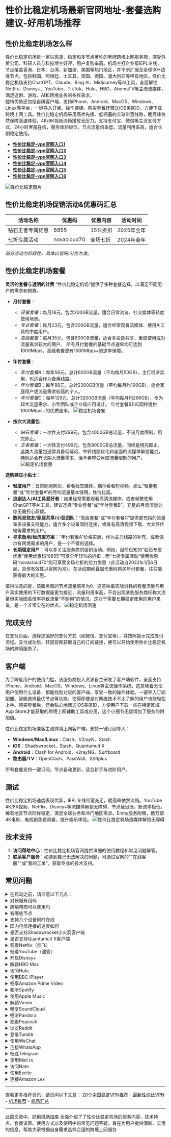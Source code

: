 # 性价比稳定机场最新官网地址-套餐选购建议-好用机场推荐

## 性价比稳定机场怎么样

性价比稳定机场是一家以高速、稳定和多节点著称的老牌跨境上网服务商，深受外贸公司、科研人员与科技博主好评，用户复购率高。机场主打企业级IEPL专线，节点覆盖香港、日本、台湾、新加坡、美国等热门地区，并不断扩展至全球30+边缘节点，包括韩国、阿根廷、土耳其、英国、德国、澳大利亚等稀有地区。性价比稳定机场支持ChatGPT、Claude、Bing AI、Midjourney等AI工具，全面解锁Netflix、Disney+、YouTube、TikTok、Hulu、HBO、AbemaTV等主流流媒体，满足追剧、游戏、AI和跨境业务的多样需求。  
独特优势还包括自研客户端，支持iPhone、Android、MacOS、Windows、Linux等平台，一键导入订阅，操作便捷。购买套餐还赠送iOS美区ID，方便下载跨境上网工具。性价比稳定机场采用高优先级、低拥塞的全球带宽线路，晚高峰依然保障高速体验，4K/8K视频流畅播放无压力。支持支付宝、微信等主流支付方式，24小时客服在线，服务体验极佳。节点流量倍率低，流量利用率高，适合长期稳定使用。

- [ **性价比稳定-vpn官网入口1**](https://aa.linkgoo.top/lepl/sxdwxZeA8VV)
- [ **性价比稳定-vpn官网入口2**](https://cdn.xxxlsop3.com/)
- [ **性价比稳定-vpn官网入口3**](https://rr.linkgoo.top/lepl/sxdsxZeA8VV)
- [ **性价比稳定-vpn官网入口4**](https://tt.linkgoo.top/lepl/sxddxZeA8VV)
- [ **性价比稳定-vpn官网入口5**](https://uu.linkgoo.top/lepl/sxfdxZeA8VV)
- [ **性价比稳定-vpn官网入口6**](https://oo.linkgoo.top/lepl/sxvdxZeA8VV)

![性价比稳定图片](https://github.com/user-attachments/assets/9eaa9c40-ab38-48ca-8235-209baa40f592)


## 性价比稳定机场促销活动&优惠码汇总

| 活动名称         | 优惠码        | 优惠内容                | 活动时间                 |
|------------------|--------------|-------------------------|--------------------------|
| 钻石王者专属优惠   | 8855    | 15%折扣           | 2025年全年               |
| 七折专属活动     | novacloud70  | 全场七折                | 2024年全年             |

*部分活动为阶段性，具体以官网/公告为准。*



## 性价比稳定机场套餐
**灵活的套餐与透明的计费**
“性价比稳定机场”提供了多种套餐选择，以满足不同用户的需求和预算。
*   **月付套餐**：
    *   *轻量套餐*：每月18元，包含200GB流量，适合日常浏览、社交媒体等轻度使用场景。
    *   *专业套餐*：每月23元，包含300GB流量，适合经常观看流媒体、使用AI工具的中度用户。
    *   *高级套餐*：每月35元，包含800GB流量，适合多设备共享、重度使用或对流量需求较大的用户。
    所有月付套餐的基础节点速率均可达到1000Mbps，高级套餐更有1000Mbps+的速率保障。

*   **年付套餐**：
    *   *年付套餐A*：每年56元，总计600GB流量（平均每月50GB），主打经济实用，也适合作为备用线路。
    *   *年付套餐B*：每年88元，总计2300GB流量（平均每月约190GB），适合家庭用户或流量需求较高的个人。
    *   *年付套餐C*：每年129元，总计3200GB流量（平均每月约266GB），专为超大流量需求、小型团队或企业级应用设计。
    年付套餐B和C同样提供1000Mbps+的优质速率。
![稳定机场套餐](https://github.com/user-attachments/assets/4f815bc1-6ea7-461f-9da1-a20a41b2b5af)

*   **按次大流量包**：
    *   *钻石套餐*：一次性支付299元，包含4000GB总流量，不设月度限制，用完即止。
    *   *王者套餐*：一次性支付499元，包含8000GB总流量，同样是用完即止。
    这类大流量包通常具备低延迟、中转线路优化和全面的流媒体解锁能力，特别适合有长期大流量需求，但不希望受月度流量限制的用户。
![稳定机场套餐](https://github.com/user-attachments/assets/615dfe67-31bf-45ee-b612-e3949fee73b9)

**选购建议小贴士：**
*   **轻度用户**：日常刷刷网页、看看社交媒体，偶尔看看短视频，那么“轻量套餐”或“年付套餐A”的月均流量基本够用，性价比高。
*   **追剧达人/AI工具爱好者**：如果经常需要观看高清流媒体，或者频繁使用ChatGPT等AI工具，建议选择“专业套餐”或“年付套餐B”，充足的月度流量让你无需担心超额。
*   **数码发烧友/家庭共享/小型团队**：“高级套餐”或“年付套餐C”提供更充裕的流量和多设备支持能力，适合多个设备同时连接，或者有高清视频下载、大文件传输等需求的用户。
*   **寻求备用/经济型方案**：“年付套餐A”价格实惠，作为主力线路的补充，或者偶尔有跨境需求的用户，是一个不错的选择。
*   **长期稳定用户**：可以多关注服务商的促销活动。例如，目前已知的“钻石专属优惠”使用优惠码“8855”可享全年15%的折扣；而“七折专属活动”使用优惠码“novacloud70”则可享受全场七折的给力优惠（此活动自2022年1月6日起，具体有效性以官网为准）。在活动期间叠加优惠码购买年付套餐，往往能获得最大的实惠。

值得注意的是，该服务商的节点流量倍率为0，这意味着实际消耗的套餐流量与用户真实使用的下行数据量更为接近，流量利用率高，不会出现某些服务商标称大流量但实际因高倍率导致流量“不耐用”的情况。这对于需要长期稳定使用的用户来说，是一个非常实在的优点。
![稳定机场测速](https://github.com/user-attachments/assets/ae01f270-64ad-4951-abb6-9129d937d992)

## 完成支付

在支付页面，选择您偏好的支付方式（如微信、支付宝等），并按照提示完成支付流程。支付成功后，转回官网获取自己的订阅链接，便可以开始使用性价比稳定机场的跨境服务了。

## 客户端
为了降低用户的使用门槛，该服务商投入资源自主研发了客户端软件，全面支持iPhone、Android、MacOS、Windows、Linux等主流操作系统。这意味着无论用户使用什么设备，都能找到对应的客户端，享受一致的操作体验。一键导入订阅配置、智能选择最优节点等功能，使得即便是对网络技术不太了解的用户也能轻松上手。购买套餐后，还会贴心地赠送iOS美区ID，方便用户下载一些在特定区域App Store才能获取的跨境上网辅助工具或应用，这个小细节无疑增加了服务的附加值。

性价比稳定机场兼容主流跨境上网客户端，支持一键订阅导入：

- **Windows/Mac/Linux**：Clash、V2rayN、Stash
- **iOS**：Shadowrocket、Stash、Quantumult X
- **Android**：Clash for Android、v2rayNG、Surfboard
- **路由器/TV**：OpenClash、PassWall、SSRplus

所有套餐支持一键订阅，节点自动更新，适合新手与进阶用户。

## 测试

性价比稳定机场速度表现优异，IEPL专线带宽充足，晚高峰依然流畅。YouTube 4K/8K视频、Netflix、Disney+等流媒体解锁无障碍，节点延迟低，断流率极低。稀有地区节点同样稳定，满足全球业务和冷门地区需求。Emby服务附赠，数万部4K电影、电视剧免费观看，提升娱乐体验。
![性价比稳定机场流媒体解锁无障碍](https://github.com/user-attachments/assets/1dbe4ba8-24c0-40f4-816f-9e1e7a797ded)

## 技术支持

1. **访问帮助中心**：性价比稳定机场官网提供详细的使用教程和常见问题解答。
2. **联系客户服务**：如遇到自己无法解决的问题，可通过官网的""在线客服""或”我的工单“，获取专业的技术支持。

## 常见问题


<details>
<summary>在启动之前，请注意以下几点：</summary>

- 退出所有其他代理软件：确保没有其他代理软件在运行，这样可以避免潜在的冲突问题。
- 卸载浏览器的代理插件：请卸载任何浏览器中的代理插件，例如谷歌访问助手，以确保性价比稳定机场能够正常工作。
- 建议重启设备：为了确保上述更改完全生效，这样可以为性价比稳定机场的使用提供一个最佳的环境。

</details>

<details>
<summary>对长城有用吗</summary>

性价比稳定机场拥有隐形隧道技术伪装传输流量，避免被防火墙识别并阻挡。

</details>

<details>
<summary>跨境电商可以使用吗</summary>

性价比稳定机场传输算法可速度处理您的数据封包，让跨境电商的数据平稳到达目的地。

</details>

<details>
<summary>有哪些节点</summary>

香港、台湾、日本、韩国、美国等主要节点，根据性价比稳定机场的套餐情况各异。

</details>

<details>
<summary>支持几个设备同时在线</summary>

详细的同时在线设备，请查阅性价比稳定机场的各套餐详情。

</details>

<details>
<summary>国内电信连接的速度如何</summary>

国内电信线路连接性价比稳定机场后，可以快速连接外网吗，电信线路有优化。

</details>

<details>
<summary>是否支持Shadowrocket小火箭客户端</summary>

请查看上方性价比稳定机场客户端支持版块。Shadowrocket小火箭是一款通用客户端，使用方法简单：只需复制性价比稳定机场的订阅链接，然后在Shadowrocket小火箭中点击导入，选择您喜欢的节点，即可轻松访问外网。更多详情请参阅Shadowrocket小火箭的使用教程。

</details>

<details>
<summary>是否支持Quantumult X客户端</summary>

请查看上方性价比稳定机场客户端支持版块。Quantumult X是一款通用客户端，使用方法简单：只需复制性价比稳定机场的订阅链接，然后在Quantumult X中点击导入，选择您喜欢的节点，即可轻松访问外网。更多详情请参阅Quantumult X的使用教程。

</details>
<details> <summary>观看Netflix（奈飞）</summary>
通过性价比稳定机场，您可以访问Netflix全球多个地区的内容（如美区、日区、港区）。部分节点特别优化用于解锁奈飞区域限制，让您轻松观看独占剧集与电影。建议选择标注“Netflix解锁”或“流媒体专线”的节点，以确保播放稳定和清晰度。

</details> <details> <summary>畅看YouTube（油管）</summary>
使用性价比稳定机场可以流畅访问YouTube，无论是4K高清视频、直播内容还是频道订阅均可无障碍进行。支持高速传输和线路加速，适合常规观看、内容创作和上传视频等多种使用场景。

</details> <details> <summary>开启Disney+</summary>
通过性价比稳定机场，您可以访问Disney+，尽享迪士尼、漫威、皮克斯、星球大战等旗下内容。支持多个地区节点访问，如美国、新加坡、日本等热门市场，助您解锁丰富的影音体验。

</details> <details> <summary>解锁HBO Max</summary>
使用性价比稳定机场，您可以访问HBO Max平台，观看HBO独家剧集和华纳兄弟电影内容。部分节点支持美区IP识别，轻松畅享最新影视作品。

</details> <details> <summary>访问Hulu</summary>
性价比稳定机场提供可解锁Hulu的节点支持，适用于观看日剧、美剧、动漫等热门资源。访问Hulu时，请确保选择带有“流媒体”或“解锁”字样的节点，提升加载和播放速度。

</details> <details> <summary>使用BBC iPlayer</summary>
通过性价比稳定机场可访问英国BBC iPlayer，免费观看BBC频道的直播和点播内容。选择英国节点后，即可畅享纪录片、时政新闻、英剧等优质内容资源。

</details> <details> <summary>畅享Amazon Prime Video</summary>
借助性价比稳定机场的全球节点，您可以访问Amazon Prime Video（包括美区、日区等），观看影视剧、纪录片与自制节目。选用速度优化节点可保证更稳定的播放体验。

</details> <details> <summary>收听Spotify</summary>
通过性价比稳定机场，Spotify可以顺利连接，无论是在线播放音乐、创建歌单，还是下载离线音乐，均流畅无阻，支持高音质模式。

</details> <details> <summary>使用Apple Music</summary>
性价比稳定机场支持访问Apple Music，您可以畅听全球音乐、查看推荐歌单和同步设备播放历史，保持与全球音乐趋势接轨。

</details>
<details>
<summary>解锁Vimeo</summary>

使用性价比稳定机场，你可以访问Vimeo，前往Vimeo官网，即可上传和分享高质量的视频内容。

</details>

<details>
<summary>畅享SoundCloud</summary>

通过性价比稳定机场，你可以轻松访问SoundCloud，前往SoundCloud官网，即可上传、推广和分享原创音乐作品。

</details>

<details>
<summary>畅听Pandora</summary>

利用性价比稳定机场可以访问Pandora，前往Pandora官网，创建个性化电台和播放列表。

</details>

<details>
<summary>观看Peacock</summary>

使用性价比稳定机场，你可以访问Peacock，前往Peacock官网，即可观看NBCUniversal的电影、电视剧、体育赛事和新闻内容。

</details>

<details>
<summary>浏览Reddit</summary>

通过性价比稳定机场，你可以轻松访问Reddit，前往Reddit官网，即可发布内容、评论和参与社区讨论。

</details>

<details>
<summary>登录Tumblr</summary>

性价比稳定机场也支持访问Tumblr，前往Tumblr官网，即可发布多媒体内容和关注其他博客。

</details>

<details>
<summary>使用WeChat</summary>

通过性价比稳定机场，你可以使用WeChat，前往WeChat官网，即可进行消息发送、社交互动和支付等服务。

</details>

<details>
<summary>连接WhatsApp</summary>

使用性价比稳定机场，你可以访问WhatsApp，前往WhatsApp官网，即可发送文字、语音、图片和视频消息进行实时交流。

</details>

<details>
<summary>畅连Telegram</summary>

通过性价比稳定机场，你可以访问Telegram。前往Telegram官网，即可进行加密通信、加入大型群组和频道。

</details>

<details>
<summary>享用Mail.ru</summary>

利用性价比稳定机场，你可以访问Mail.ru，前往Mail.ru官网，即可享受邮箱、新闻、社交网络、游戏等服务。

</details>

<details>
<summary>访问Nate</summary>

通过性价比稳定机场，你可以轻松访问Nate，前往Nate官网，即可获取新闻、邮箱、博客、购物等服务。

</details>

<details>
<summary>使用Excite</summary>

使用性价比稳定机场，你可以畅享Excite的服务，前往Excite官网，即可享受新闻、娱乐、搜索引擎、邮箱等服务。

</details>

<details>
<summary>连接Amazon Lex</summary>

利用性价比稳定机场，您可以连接到Amazon Lex，这是一款用于构建对话式AI应用的工具。它支持语音和文本输入，集成于AWS生态系统中，为您提供智能对话解决方案。

</details>

---

查看更多推荐资讯，请访问以下文章：
[20个中国稳定VPN推荐](https://Luke8659.github.io/20-best-vpn/)  - 
[最新性价比VPN](https://Luke8659.github.io/good-vpn/)  - 
[机场推荐](https://luke8659.github.io/ji-chang-tui-jian/)   -  [机场汇总](https://luke8659.github.io/luke8659/) 

---
此篇文章中，[好用机场指南](https://luke8659.github.io/) 全面介绍了了性价比稳定机场的服务内容、技术特点、套餐设置、使用方式以及使用中的常见问题答疑，旨在为用户提供清晰、实用的信息，帮助大家根据自身需求选择合适的跨境上网服务

